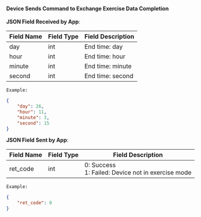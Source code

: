 #### Device Sends Command to Exchange Exercise Data Completion


**JSON Field Received by App**:

| Field Name | Field Type | Field Description |
| ---------- | ---------- | ----------------- |
| day        | int        | End time: day     |
| hour       | int        | End time: hour    |
| minute     | int        | End time: minute  |
| second     | int        | End time: second  |

`Example:`

```json
{
    "day": 26,
    "hour": 11,
    "minute": 3,
    "second": 15
}
```

**JSON Field Sent by App**:

| Field Name | Field Type | Field Description                                        |
| ---------- | ---------- | ------------------------------------------------------- |
| ret_code   | int        | 0: Success<br />1: Failed: Device not in exercise mode |

`Example:`

```json
{
    "ret_code": 0
}
```


